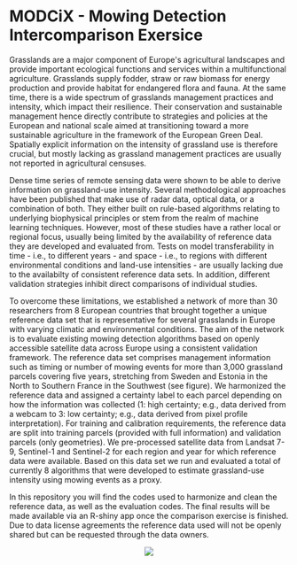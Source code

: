 # MODCiX - Mowing Detection Intercomparison Exersice

Grasslands are a major component of Europe's agricultural landscapes and provide important ecological functions and services within a multifunctional agriculture. Grasslands supply fodder, straw or raw biomass for energy production and provide habitat
for endangered flora and fauna. At the same time, there is a wide spectrum of grasslands management practices and intensity, which impact their resilience. Their conservation and sustainable management hence directly contribute to strategies and
policies at the European and national scale aimed at transitioning toward a more sustainable agriculture in the framework of the European Green Deal. Spatially explicit information on the intensity of grassland use is therefore crucial, but mostly
lacking as grassland management practices are usually not reported in agricultural censuses.

Dense time series of remote sensing data were shown to be able to derive information on grassland-use intensity. Several methodological approaches have been published that make use of radar data, optical data, or a combination of both. They either built
on rule-based algorithms relating to underlying biophysical principles or stem from the realm of machine learning techniques. However, most of these studies have a rather local or regional focus, usually being limited by the availability of reference
data they are developed and evaluated from. Tests on model transferability in time - i.e., to different years - and space - i.e., to regions with different environmental conditions and land-use intensities - are usually lacking due to the availabilty of
consistent reference data sets. In addition, different validation strategies inhibit direct comparisons of individual studies. 

To overcome these limitations, we established a network of more than 30 researchers from 8 European countries that brought together a unique reference data set that is representative for several grasslands in Europe with varying climatic and
environmental conditions. The aim of the network is to evaluate existing mowing detection algorithms based on openly accessible satellite data across Europe using a consistent validation framework. The reference data set comprises management information
such as timing or number of mowing events for more than 3,000 grassland parcels covering five years, stretching from Sweden and Estonia in the North to Southern France in the Southwest (see figure). We harmonized the reference data and assigned a certainty label to
each parcel depending on how the information was collected (1: high certainty; e.g., data derived from a webcam to 3: low certainty; e.g., data derived from pixel profile interpretation). For training and calibration requirements, the
reference data are split into training parcels (provided with full information) and validation parcels (only geometries). We pre-processed satellite data from Landsat 7-9, Sentinel-1 and Sentinel-2 for each region and year for which reference data were
available. Based on this data set we run and evaluated a total of currently 8 algorithms that were developed to estimate grassland-use intensity using mowing events as a proxy.

In this repository you will find the codes used to harmonize and clean the reference data, as well as the evaluation codes. The final results will be made available via an R-shiny app once the comparison exercise is finished. Due to data license 
agreements the reference data used will not be openly shared but can be requested through the data owners.


<p align="center">
  <img src="https://github.com/geo-masc/modcix/blob/main/figures/modcix_data_regions.png">
</p>
